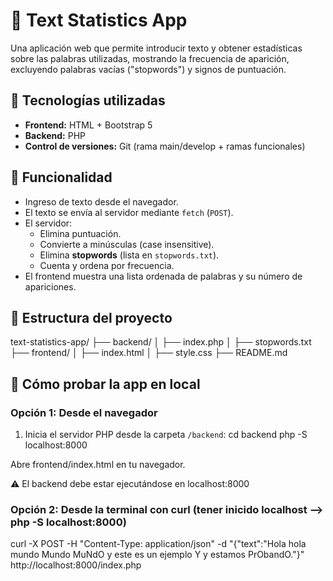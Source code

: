 # 📝 Text Statistics App

Una aplicación web que permite introducir texto y obtener estadísticas sobre las palabras utilizadas, mostrando la frecuencia de aparición, excluyendo palabras vacías ("stopwords") y signos de puntuación.

## 🚀 Tecnologías utilizadas

- **Frontend:** HTML + Bootstrap 5
- **Backend:** PHP
- **Control de versiones:** Git (rama main/develop + ramas funcionales)

## 🎯 Funcionalidad

- Ingreso de texto desde el navegador.
- El texto se envía al servidor mediante `fetch` (`POST`).
- El servidor:
  - Elimina puntuación.
  - Convierte a minúsculas (case insensitive).
  - Elimina **stopwords** (lista en `stopwords.txt`).
  - Cuenta y ordena por frecuencia.
- El frontend muestra una lista ordenada de palabras y su número de apariciones.

## 📁 Estructura del proyecto
text-statistics-app/
├── backend/
│ ├── index.php
│ ├── stopwords.txt
├── frontend/
│ ├── index.html
│ ├── style.css
├── README.md

## 🧪 Cómo probar la app en local

### Opción 1: Desde el navegador

1. Inicia el servidor PHP desde la carpeta `/backend`:
   cd backend
   php -S localhost:8000

Abre frontend/index.html en tu navegador.

⚠️ El backend debe estar ejecutándose en localhost:8000

### Opción 2: Desde la terminal con curl (tener inicido localhost --> php -S localhost:8000)

curl -X POST -H "Content-Type: application/json" -d "{\"text\":\"Hola hola mundo Mundo MuNdO y este es un ejemplo Y y estamos PrObandO.\"}" http://localhost:8000/index.php
